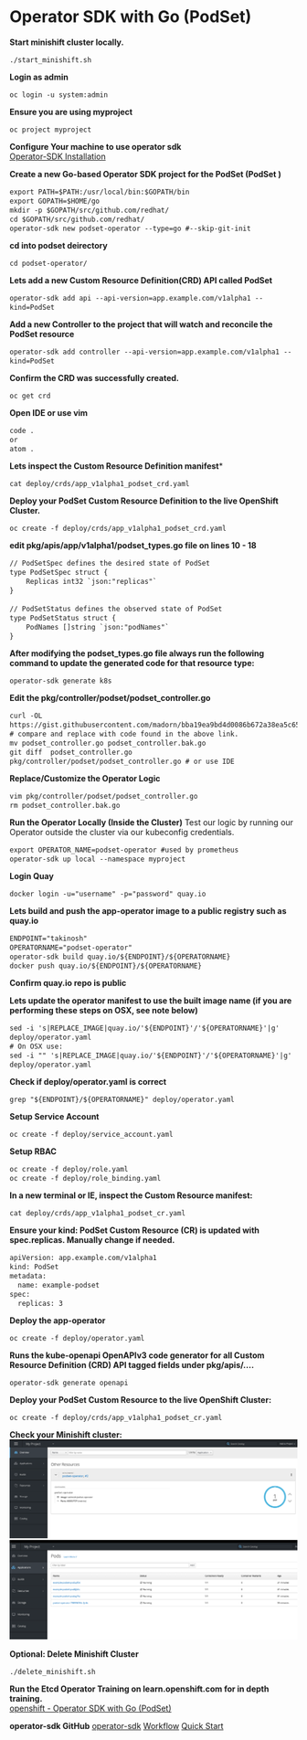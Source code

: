 # Operator SDK with Go (PodSet)
**Start minishift cluster locally.**  
```
./start_minishift.sh
```

**Login as admin**  
```
oc login -u system:admin
```
**Ensure you are using myproject**
```
oc project myproject
```

**Configure Your machine to use operator sdk**  
[Operator-SDK Installation](operator-sdk-installation.md)

**Create a new Go-based Operator SDK project for the PodSet (PodSet )**
```
export PATH=$PATH:/usr/local/bin:$GOPATH/bin
export GOPATH=$HOME/go
mkdir -p $GOPATH/src/github.com/redhat/
cd $GOPATH/src/github.com/redhat/
operator-sdk new podset-operator --type=go #--skip-git-init
```
**cd into podset deirectory**
```
cd podset-operator/
```

**Lets add a new Custom Resource Definition(CRD) API called PodSet**
```
operator-sdk add api --api-version=app.example.com/v1alpha1 --kind=PodSet
```
**Add a new Controller to the project that will watch and reconcile the PodSet resource**
```
operator-sdk add controller --api-version=app.example.com/v1alpha1 --kind=PodSet
```

**Confirm the CRD was successfully created.**
```
oc get crd
```

**Open IDE or use vim**
```
code .
or
atom .
```

**Lets inspect the Custom Resource Definition manifest***
```
cat deploy/crds/app_v1alpha1_podset_crd.yaml
```

**Deploy your PodSet Custom Resource Definition to the live OpenShift Cluster.**
```
oc create -f deploy/crds/app_v1alpha1_podset_crd.yaml
```

**edit pkg/apis/app/v1alpha1/podset_types.go file on lines 10 - 18**
```
// PodSetSpec defines the desired state of PodSet
type PodSetSpec struct {
    Replicas int32 `json:"replicas"`
}

// PodSetStatus defines the observed state of PodSet
type PodSetStatus struct {
    PodNames []string `json:"podNames"`
}
```
**After modifying the podset_types.go file always run the following command to update the generated code for that resource type:**
```
operator-sdk generate k8s
```

**Edit the  pkg/controller/podset/podset_controller.go**
```
curl -OL https://gist.githubusercontent.com/madorn/bba19ea9bd4d0086b672a38ea5c65422/raw/a663f0f8a67c544134460c203f50d26b746faed4/podset_controller.go
# compare and replace with code found in the above link.
mv podset_controller.go podset_controller.bak.go
git diff  podset_controller.go pkg/controller/podset/podset_controller.go # or use IDE
```

**Replace/Customize the Operator Logic**
```
vim pkg/controller/podset/podset_controller.go
rm podset_controller.bak.go
```

**Run the Operator Locally (Inside the Cluster)**
Test our logic by running our Operator outside the cluster via our kubeconfig credentials.
```
export OPERATOR_NAME=podset-operator #used by prometheus
operator-sdk up local --namespace myproject
```

**Login Quay**
```
docker login -u="username" -p="password" quay.io
```

**Lets build and push the app-operator image to a public registry such as quay.io**
```
ENDPOINT="takinosh"
OPERATORNAME="podset-operator"
operator-sdk build quay.io/${ENDPOINT}/${OPERATORNAME}
docker push quay.io/${ENDPOINT}/${OPERATORNAME}
```
**Confirm quay.io repo is public**

**Lets update the operator manifest to use the built image name (if you are performing these steps on OSX, see note below)**
```
sed -i 's|REPLACE_IMAGE|quay.io/'${ENDPOINT}'/'${OPERATORNAME}'|g' deploy/operator.yaml
# On OSX use:
sed -i "" 's|REPLACE_IMAGE|quay.io/'${ENDPOINT}'/'${OPERATORNAME}'|g' deploy/operator.yaml
```

**Check if deploy/operator.yaml is correct**
```
grep "${ENDPOINT}/${OPERATORNAME}" deploy/operator.yaml
```

**Setup Service Account**
```
oc create -f deploy/service_account.yaml
```
**Setup RBAC**
```
oc create -f deploy/role.yaml
oc create -f deploy/role_binding.yaml
```

**In a new terminal or IE, inspect the Custom Resource manifest:**
```
cat deploy/crds/app_v1alpha1_podset_cr.yaml
```

**Ensure your kind: PodSet Custom Resource (CR) is updated with spec.replicas. Manually change if needed.**
```
apiVersion: app.example.com/v1alpha1
kind: PodSet
metadata:
  name: example-podset
spec:
  replicas: 3
```

**Deploy the app-operator**
```
oc create -f deploy/operator.yaml
```

**Runs the kube-openapi OpenAPIv3 code generator for all Custom Resource Definition (CRD) API tagged fields under pkg/apis/....**
```
operator-sdk generate openapi
```

**Deploy your PodSet Custom Resource to the live OpenShift Cluster:**
```
oc create -f deploy/crds/app_v1alpha1_podset_cr.yaml
```
**Check your Minishift cluster:**
![Go operator Deployment ](images/go-operator-deployment.png)
![pods](images/go-operator.png)

**Optional: Delete Minishift Cluster**  
```
./delete_minishift.sh
```

**Run the Etcd Operator Training on learn.openshift.com for in depth training.**  
[openshift - Operator SDK with Go (PodSet)](https://learn.openshift.com/operatorframework/go-operator-podset/)

**operator-sdk GitHub**
[operator-sdk](https://github.com/operator-framework/operator-sdk)
[Workflow](https://github.com/operator-framework/operator-sdk#workflow)
[Quick Start](https://github.com/operator-framework/operator-sdk#quick-start)
